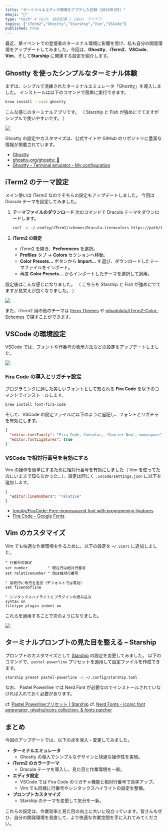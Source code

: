 ```yaml
---
title: "ターミナル＆エディタ環境をアプデした記録（2025年3月）"
emoji: "📝"
type: "tech" # tech: 技術記事 / idea: アイデア
topics: ["iTerm2","Ghostty","Starship","Vim","VSCode"]
published: true
---
```

最近、某イベントでの登壇者のターミナル環境に影響を受け、私も自分の開発環境をアップデートしてみました。今回は、**Ghostty**、**iTerm2**、**VSCode**、**Vim**、そして**Starship** に関連する設定を紹介します。

## Ghostty を使ったシンプルなターミナル体験

まずは、シンプルで洗練されたターミナルエミュレータ「Ghostty」を導入しました。
インストールは以下のコマンドで簡単に実行できます。

```bash
brew install --cask ghostty
```

こんな感じのターミナルアプリです。
（ Starship と Fish が強めにでてますがシンプルで使いやすいです。 ）

![](/images/update-terminal/Ghostty.png)

Ghostty の設定やカスタマイズは、公式サイトや GitHub のリポジトリに豊富な情報が掲載されています。

- [Ghostty](https://ghostty.org/)
- [ghostty-org/ghostty: 👻 ](https://github.com/ghostty-org/ghostty)
- [Ghostty - Terminal emulator - My configuration](https://zenn.dev/massa/articles/ghostty-usage)


## iTerm2 のテーマ設定

メイン使いは iTerm2 なのでそちらの設定もアップデートしました。
今回は Dracula テーマを設定してみました。

1. **テーマファイルのダウンロード**
   次のコマンドで Dracula テーマをダウンロードします。

   ```sh
   curl -o ~/.config/iTerm2/schemes/Dracula.itermcolors https://path/to/Dracula.itermcolors
   ```

2. **iTerm2 の設定**
   - iTerm2 を開き、**Preferences** を選択。
   - **Profiles** タブ → **Colors** セクションへ移動。
   - **Color Presets...** ボタンから **Import...** を選び、ダウンロードしたテーマファイルをインポート。
   - 再度 **Color Presets...** からインポートしたテーマを選択して適用。

設定後はこんな感じになりました。
（ こちらも Starship と Fish が強めにでてますが見栄えが良くなりました。 ）

![](/images/update-terminal/iTerm2-theme.png)

また、iTerm2 用の他のテーマは [Iterm Themes](https://iterm2colorschemes.com/) や [mbadolato/iTerm2-Color-Schemes](https://github.com/mbadolato/iTerm2-Color-Schemes) で探すことができます。

## VSCode の環境設定

VSCode では、フォントや行番号の表示方法などの設定をアップデートしました。

![](/images/update-terminal/vscode-vim.png)

### Fira Code の導入とリガチャ設定

プログラミングに適した美しいフォントとして知られる **Fira Code** を以下のコマンドでインストールします。

```bash
brew install font-fira-code
```

そして、VSCode の設定ファイルに以下のように追記し、フォントとリガチャを有効にします。

```json:.vscode/settings.json
{
  "editor.fontFamily": "Fira Code, Consolas, 'Courier New', monospace",
  "editor.fontLigatures": true
}
```

### VSCode で相対行番号を有効にする

Vim の操作を簡単にするために相対行番号を有効にしました（ Vim を使ってたのにいままで知らなかった...）。設定は同じく `.vscode/settings.json` に以下を追加します。

```json:.vscode/settings.json
{
  "editor.lineNumbers": "relative"
}
```

- [tonsky/FiraCode: Free monospaced font with programming ligatures](https://github.com/tonsky/FiraCode)
- [Fira Code - Google Fonts](https://fonts.google.com/specimen/Fira+Code)

## Vim のカスタマイズ

Vim でも快適な作業環境を作るために、以下の設定を `~/.vimrc` に追加しました。

```vim
" 行番号の設定
set number         " 現在行は絶対行番号
set relativenumber " 他は相対行番号

" 最終行に改行を追加（デフォルトでは有効）
set fixendofline

" シンタックスハイライトとプラグインの読み込み
syntax on
filetype plugin indent on
```

これらを適用することで次のようになりました。

![](/images/update-terminal/vim-custom.png)

## ターミナルプロンプトの見た目を整える – Starship

プロンプトのカスタマイズとして [Starship](https://starship.rs) の設定を変更してみました。
以下のコマンドで、`pastel-powerline` プリセットを適用して設定ファイルを作成できます。

```sh
starship preset pastel-powerline -o ~/.config/starship.toml
```

なお、 Pastel Powerline では Nerd Font が必要なのでインストールされていなければ入れておく必要があります。

cf. [Pastel Powerlineプリセット | Starship](https://starship.rs/ja-JP/presets/pastel-powerline)
cf. [Nerd Fonts - Iconic font aggregator, glyphs/icons collection, & fonts patcher](https://www.nerdfonts.com/)

## まとめ

今回のアップデートでは、以下の点を導入・変更してみました。

- **ターミナルエミュレータ**
  - Ghostty の導入でシンプルなデザインと快適な操作性を実現。
- **iTerm2 のカラーテーマ**
  - Dracula テーマを導入し、見た目と作業環境を一新。
- **エディタ設定**
  - VSCode では Fira Code のリガチャ機能と相対行番号で効率アップ。
  - Vim でも同様に行番号やシンタックスハイライトの設定を整備。
- **プロンプトカスタマイズ**
  - Starship のテーマを変更して気分を一新。

これらの設定は、作業効率と見た目の向上に大いに役立っています。皆さんもぜひ、自分の開発環境を見直して、より快適な作業空間を手に入れてみてください。
